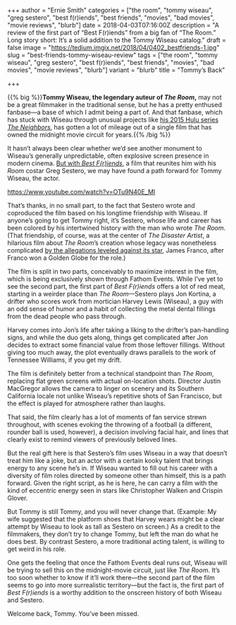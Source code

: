 +++
author = "Ernie Smith"
categories = ["the room", "tommy wiseau", "greg sestero", "best f(r)iends", "best friends", "movies", "bad movies", "movie reviews", "blurb"]
date = 2018-04-03T07:16:00Z
description = "A review of the first part of “Best F(r)iends” from a big fan of “The Room.” Long story short: It’s a solid addition to the Tommy Wiseau catalog."
draft = false
image = "https://tedium.imgix.net/2018/04/0402_bestfriends-1.jpg"
slug = "best-friends-tommy-wiseau-review"
tags = ["the room", "tommy wiseau", "greg sestero", "best f(r)iends", "best friends", "movies", "bad movies", "movie reviews", "blurb"]
variant = "blurb"
title = "Tommy’s Back"

+++

{{% big %}}**Tommy Wiseau, the legendary auteur of *The Room*,** may not be a great filmmaker in the traditional sense, but he has a pretty enthused fanbase—a base of which I admit being a part of. And that fanbase, which has stuck with Wiseau through unusual projects like [his 2015 Hulu series *The Neighbors*](http://www.theneighborssitcom.com/), has gotten a lot of mileage out of a single film that has owned the midnight movie circuit for years.{{% /big %}}

It hasn’t always been clear whether we’d see another monument to Wiseau’s generally unpredictable, often explosive screen presence in modern cinema. [But with *Best F(r)iends*](https://www.bestfriends.movie/), a film that reunites him with his *Room* costar Greg Sestero, we may have found a path forward for Tommy Wiseau, the actor.

https://www.youtube.com/watch?v=OTu9N40E_MI

That’s thanks, in no small part, to the fact that Sestero wrote and coproduced the film based on his longtime friendship with Wiseau. If anyone’s going to get Tommy right, it’s Sestero, whose life and career has been colored by his intertwined history with the man who wrote *The Room*. (That friendship, of course, was at the center of *The Disaster Artist*, a hilarious film about *The Room*’s creation whose legacy was nonetheless complicated [by the allegations leveled against its star](http://www.latimes.com/business/hollywood/la-fi-ct-james-franco-allegations-20180111-htmlstory.html), James Franco, after Franco won a Golden Globe for the role.)

The film is split in two parts, conceivably to maximize interest in the film, which is being exclusively shown through Fathom Events. While I’ve yet to see the second part, the first part of *Best F(r)iends* offers a lot of red meat, starting in a weirder place than *The Room*—Sestero plays Jon Kortina, a drifter who scores work from mortician Harvey Lewis (Wiseau), a guy with an odd sense of humor and a habit of collecting the metal dental fillings from the dead people who pass through. 

Harvey comes into Jon’s life after taking a liking to the drifter’s pan-handling signs, and while the duo gets along, things get complicated after Jon decides to extract some financial value from those leftover fillings. Without giving too much away, the plot eventually draws parallels to the work of Tennessee Williams, if you get my drift. 

The film is definitely better from a technical standpoint than *The Room*, replacing flat green screens with actual on-location shots. Director Justin MacGregor allows the camera to linger on scenery and its Southern California locale not unlike Wiseau’s repetitive shots of San Francisco, but the effect is played for atmosphere rather than laughs.

That said, the film clearly has a lot of moments of fan service strewn throughout, with scenes evoking the throwing of a football (a different, rounder ball is used, however), a decision involving facial hair, and lines that clearly exist to remind viewers of previously beloved lines.

But the real gift here is that Sestero’s film uses Wiseau in a way that doesn’t treat him like a joke, but an actor with a certain kooky talent that brings energy to any scene he’s in. If Wiseau wanted to fill out his career with a diversity of film roles directed by someone other than himself, this is a path forward. Given the right script, as he is here, he can carry a film with the kind of eccentric energy seen in stars like Christopher Walken and Crispin Glover.

But Tommy is still Tommy, and you will never change that. (Example: My wife suggested that the platform shoes that Harvey wears might be a clear attempt by Wiseau to look as tall as Sestero on screen.) As a credit to the filmmakers, they don’t try to change Tommy, but left the man do what he does best. By contrast Sestero, a more traditional acting talent, is willing to get weird in his role.

One gets the feeling that once the Fathom Events deal runs out, Wiseau will be trying to sell this on the midnight-movie circuit, just like *The Room*. It’s too soon whether to know if it’ll work there—the second part of the film seems to go into more surrealistic territory—but the fact is, the first part of *Best F(r)iends* is a worthy addition to the onscreen history of both Wiseau and Sestero.

Welcome back, Tommy. You’ve been missed.